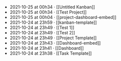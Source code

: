 - 2021-10-25 at 00h34 · [[Untitled Kanban]]
- 2021-10-25 at 00h34 · [[Test Project]]
- 2021-10-25 at 00h04 · [[project-dashboard-embed]]
- 2021-10-24 at 23h59 · [[kanban-template]]
- 2021-10-24 at 23h49 · [[Test 1]]
- 2021-10-24 at 23h49 · [[Test 2]]
- 2021-10-24 at 23h49 · [[Project Template]]
- 2021-10-24 at 23h43 · [[Dashboard-embed]]
- 2021-10-24 at 23h41 · [[Dashboard]]
- 2021-10-24 at 23h38 · [[Task Template]]
